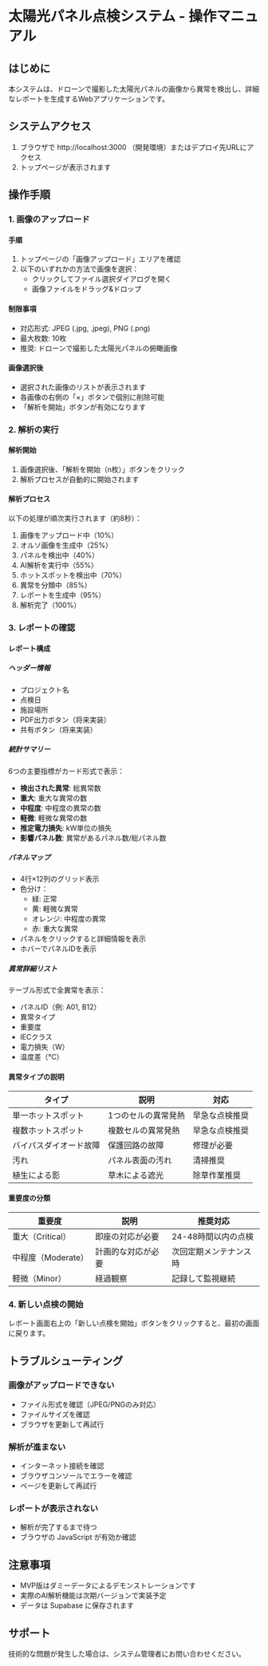 # 太陽光パネル点検システム - 操作マニュアル

## はじめに
本システムは、ドローンで撮影した太陽光パネルの画像から異常を検出し、詳細なレポートを生成するWebアプリケーションです。

## システムアクセス
1. ブラウザで http://localhost:3000 （開発環境）またはデプロイ先URLにアクセス
2. トップページが表示されます

## 操作手順

### 1. 画像のアップロード

#### 手順
1. トップページの「画像アップロード」エリアを確認
2. 以下のいずれかの方法で画像を選択：
   - クリックしてファイル選択ダイアログを開く
   - 画像ファイルをドラッグ&ドロップ

#### 制限事項
- 対応形式: JPEG (.jpg, .jpeg), PNG (.png)
- 最大枚数: 10枚
- 推奨: ドローンで撮影した太陽光パネルの俯瞰画像

#### 画像選択後
- 選択された画像のリストが表示されます
- 各画像の右側の「×」ボタンで個別に削除可能
- 「解析を開始」ボタンが有効になります

### 2. 解析の実行

#### 解析開始
1. 画像選択後、「解析を開始（n枚）」ボタンをクリック
2. 解析プロセスが自動的に開始されます

#### 解析プロセス
以下の処理が順次実行されます（約8秒）：
1. 画像をアップロード中（10%）
2. オルソ画像を生成中（25%）
3. パネルを検出中（40%）
4. AI解析を実行中（55%）
5. ホットスポットを検出中（70%）
6. 異常を分類中（85%）
7. レポートを生成中（95%）
8. 解析完了（100%）

### 3. レポートの確認

#### レポート構成

##### ヘッダー情報
- プロジェクト名
- 点検日
- 施設場所
- PDF出力ボタン（将来実装）
- 共有ボタン（将来実装）

##### 統計サマリー
6つの主要指標がカード形式で表示：
- **検出された異常**: 総異常数
- **重大**: 重大な異常の数
- **中程度**: 中程度の異常の数
- **軽微**: 軽微な異常の数
- **推定電力損失**: kW単位の損失
- **影響パネル数**: 異常があるパネル数/総パネル数

##### パネルマップ
- 4行×12列のグリッド表示
- 色分け：
  - 緑: 正常
  - 黄: 軽微な異常
  - オレンジ: 中程度の異常
  - 赤: 重大な異常
- パネルをクリックすると詳細情報を表示
- ホバーでパネルIDを表示

##### 異常詳細リスト
テーブル形式で全異常を表示：
- パネルID（例: A01, B12）
- 異常タイプ
- 重要度
- IECクラス
- 電力損失（W）
- 温度差（°C）

#### 異常タイプの説明

| タイプ | 説明 | 対応 |
|--------|------|------|
| 単一ホットスポット | 1つのセルの異常発熱 | 早急な点検推奨 |
| 複数ホットスポット | 複数セルの異常発熱 | 早急な点検推奨 |
| バイパスダイオード故障 | 保護回路の故障 | 修理が必要 |
| 汚れ | パネル表面の汚れ | 清掃推奨 |
| 植生による影 | 草木による遮光 | 除草作業推奨 |

#### 重要度の分類

| 重要度 | 説明 | 推奨対応 |
|--------|------|----------|
| 重大（Critical） | 即座の対応が必要 | 24-48時間以内の点検 |
| 中程度（Moderate） | 計画的な対応が必要 | 次回定期メンテナンス時 |
| 軽微（Minor） | 経過観察 | 記録して監視継続 |

### 4. 新しい点検の開始
レポート画面右上の「新しい点検を開始」ボタンをクリックすると、最初の画面に戻ります。

## トラブルシューティング

### 画像がアップロードできない
- ファイル形式を確認（JPEG/PNGのみ対応）
- ファイルサイズを確認
- ブラウザを更新して再試行

### 解析が進まない
- インターネット接続を確認
- ブラウザコンソールでエラーを確認
- ページを更新して再試行

### レポートが表示されない
- 解析が完了するまで待つ
- ブラウザの JavaScript が有効か確認

## 注意事項
- MVP版はダミーデータによるデモンストレーションです
- 実際のAI解析機能は次期バージョンで実装予定
- データは Supabase に保存されます

## サポート
技術的な問題が発生した場合は、システム管理者にお問い合わせください。